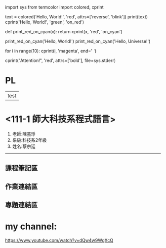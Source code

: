 import sys
from termcolor import colored, cprint
 
text = colored('Hello, World!', 'red', attrs=['reverse', 'blink'])
print(text)
cprint('Hello, World!', 'green', 'on_red')
 
 
def print_red_on_cyan(x): return cprint(x, 'red', 'on_cyan')
 
 
print_red_on_cyan('Hello, World!')
print_red_on_cyan('Hello, Universe!')
 
for i in range(10):
    cprint(i, 'magenta', end=' ')
 
cprint("Attention!", 'red', attrs=['bold'], file=sys.stderr)

# PL


<table>
    <tr>
        <td>test</td>
    </tr>
</table>

# <111-1 師大科技系程式語言> <red>

<ol>
<li>老師:陳芸琤</li>
<li>系級:科技系2年級</li>
<li>姓名:蔡宗廷</li>
</ol>
    
---------------------------- 

## 課程筆記區

## 作業連結區

## 專題連結區

# my channel:
https://www.youtube.com/watch?v=dQw4w9WgXcQ
